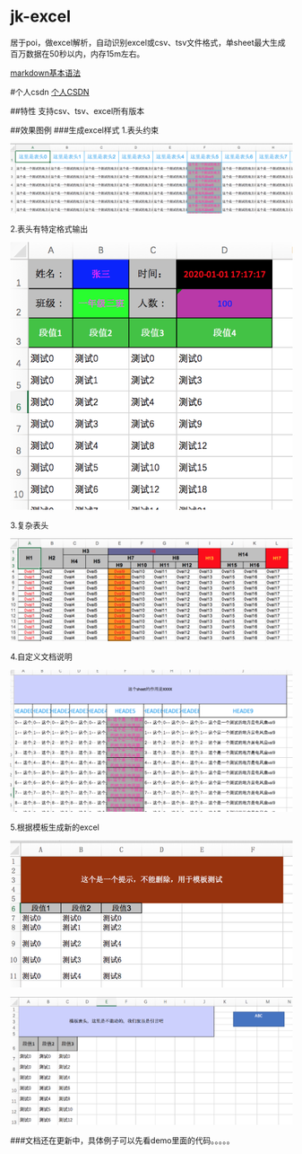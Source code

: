 # jk-excel
居于poi，做excel解析，自动识别excel或csv、tsv文件格式，单sheet最大生成百万数据在50秒以内，内存15m左右。

[markdown基本语法](https://yinxiang.com/new/hc/articles/%e5%8d%b0%e8%b1%a1%e7%ac%94%e8%ae%b0-markdown-%e5%85%a5%e9%97%a8%e6%8c%87%e5%8d%97/?utm_source=b1&utm_medium=b1&utm_term=bxdv1)

#个人csdn
[个人CSDN](https://blog.csdn.net/lgh1117)

##特性
   支持csv、tsv、excel所有版本

##效果图例
###生成excel样式
1.表头约束

![约束限制](https://github.com/lgh1117/jk-excel/blob/master/static/constract.png)

2.表头有特定格式输出

![format](https://github.com/lgh1117/jk-excel/blob/master/static/format.png)

3.复杂表头

![mult](https://github.com/lgh1117/jk-excel/blob/master/static/mutl-header.png)

4.自定义文档说明

![nav](https://github.com/lgh1117/jk-excel/blob/master/static/nav.png)

5.根据模板生成新的excel

![tpl1](https://github.com/lgh1117/jk-excel/blob/master/static/tpl1.png)

![tpl2](https://github.com/lgh1117/jk-excel/blob/master/static/tpl2.png)

###文档还在更新中，具体例子可以先看demo里面的代码。。。。。
